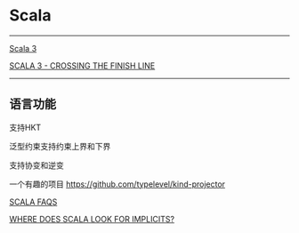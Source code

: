 # Scala

---

[Scala 3](https://dotty.epfl.ch/docs/reference/overview.html)

[SCALA 3 - CROSSING THE FINISH LINE](https://www.scala-lang.org/blog/2020/12/15/scala-3-crossing-the-finish-line.html)

---

## 语言功能

支持HKT

泛型约束支持约束上界和下界

支持协变和逆变

一个有趣的项目  https://github.com/typelevel/kind-projector

[SCALA FAQS](https://docs.scala-lang.org/tutorials/FAQ/index.html)

[WHERE DOES SCALA LOOK FOR IMPLICITS?](https://docs.scala-lang.org/tutorials/FAQ/finding-implicits.html)
